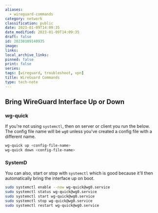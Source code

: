 ```yaml
---
aliases:
  - wireguard-commands
category: network
classification: public
date: 2023-01-09T14:09:35
date_modified: 2023-01-09T14:09:35
draft: false
id: 20230109140935
image: 
links: 
local_archive_links: 
pinned: false
print: false
series: 
tags: [wireguard, troubleshoot, vpn]
title: WireGuard Commands
type: tech-note
---
```


## Bring WireGuard Interface Up or Down

### wg-quick

If you're not using `systemctl`, then on server or client you run the below. The config file name will be `wg0` unless you've created a config file with a different name.

```sh
wg-quick up <config-file-name>
wg-quick down <config-file-name>
```

### SystemD

You can also, start or stop with `systemctl` which is good because it'll then automatically bring the interface up on boot.

```sh
sudo systemctl enable --now wg-quick@wg0.service
sudo systemctl status wg-quick@wg0.service
sudo systemctl start wg-quick@wg0.service
sudo systemctl stop wg-quick@wg0.service
sudo systemctl restart wg-quick@wg0.service
```

